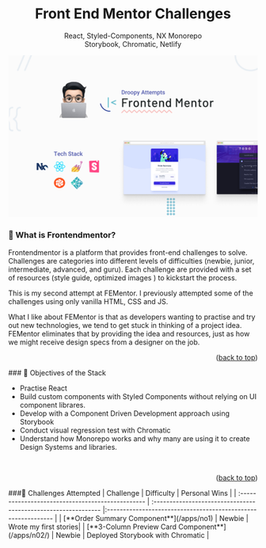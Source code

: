 <div align="center">
    <h1>Front End Mentor Challenges</h1>
    <p>React, Styled-Components, NX Monorepo <br/>Storybook, Chromatic, Netlify</p>
</div>

![Screenshot of Challenge](./assets/Github_Readme_Cover.jpg)

### 🤔 What is Frontendmentor?

Frontendmentor is a platform that provides front-end challenges to solve. Challenges are categories into different levels of difficulties (newbie, junior, intermediate, advanced, and guru). Each challenge are provided with a set of resources (style guide, optimized images ) to kickstart the process.

This is my second attempt at FEMentor. I previously attempted some of the challenges using only vanilla HTML, CSS and JS.

What I like about FEMentor is that as developers wanting to practise and try out new technologies, we tend to get stuck in thinking of a project idea. FEMentor eliminates that by providing the idea and resources, just as how we might receive design specs from a designer on the job.
<br/>

<!-- TODO -->
<!-- ### 🏗 Architecture of the stack

This project was set up using NX Monorepo. The reson I chose
<br/> -->
<p align="right">(<a href="#top">back to top</a>)</p>
### 🎯 Objectives of the Stack

- Practise React
- Build custom components with Styled Components without relying on UI component librares.
- Develop with a Component Driven Development approach using Storybook
- Conduct visual regression test with Chromatic
- Understand how Monorepo works and why many are using it to create Design Systems and libraries.

<!-- TODO -->
<!-- I described more on my reasoning for the using the stacks at ____ -->
<br/>
<p align="right">(<a href="#top">back to top</a>)</p>
###🧗 Challenges Attempted
| Challenge | Difficulty | Personal Wins |
| :------------------------------------------------ | :------------------------------------------------------------- |:------------------------------------------------------------- |
| [**Order Summary Component**](/apps/no1) | Newbie | Wrote my first stories|
| [**3-Column Preview Card Component**](/apps/n02/) | Newbie | Deployed Storybook with Chromatic |
